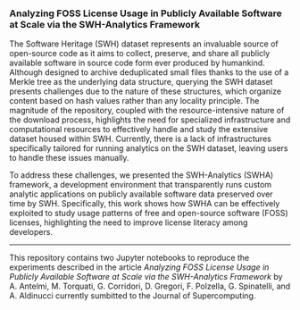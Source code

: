 ### Analyzing FOSS License Usage in Publicly Available Software at Scale via the SWH-Analytics Framework

The Software Heritage (SWH) dataset represents an invaluable source of open-source code as it aims to collect, preserve, and share all publicly available software in source code form ever produced by humankind. Although designed to archive deduplicated small files thanks to the use of a Merkle tree as the underlying data structure, querying the SWH dataset presents challenges due to the nature of these structures, which organize content based on hash values rather than any locality principle. The magnitude of the repository, coupled with the resource-intensive nature of the download process, highlights the need for specialized infrastructure and computational resources to effectively handle and study the extensive dataset housed within SWH. Currently, there is a lack of infrastructures specifically tailored for running analytics on the SWH dataset, leaving users to handle these issues manually. 

To address these challenges, we presented the SWH-Analytics (SWHA) framework, a development environment that transparently runs custom analytic applications on publicly available software data preserved over time by SWH. Specifically, this work shows how SWHA can be effectively exploited to study usage patterns of free and open-source software (FOSS) licenses, highlighting the need to improve license literacy among developers.

------------------------------------------------------------------------------------------------

This repository contains two Jupyter notebooks to reproduce the experiments described in the article _Analyzing FOSS License Usage in Publicly Available Software at Scale via the SWH-Analytics Framework_ by A. Antelmi, M. Torquati, G. Corridori, D. Gregori, F. Polzella, G. Spinatelli, and A. Aldinucci currently sumbitted to the Journal of Supercomputing.
